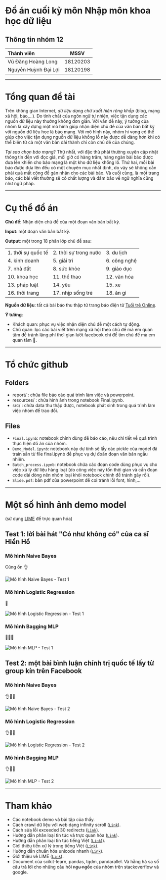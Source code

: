 # Đồ án cuối kỳ môn Nhập môn khoa học dữ liệu
## Thông tin nhóm 12
|**Thành viên**|**MSSV**|
|:- | --- |
|Vũ Đăng Hoàng Long|18120203|
|Nguyễn Huỳnh Đại Lợi|18120198|
  
---
# Tổng quan đề tài

Trên không gian Internet, *dữ liệu dạng chữ xuất hiện rộng khắp* (blog, mạng xã hội, báo,...). Do tính chất của ngôn ngữ tự nhiên, việc tận dụng các nguồn dữ liệu này thường không đơn giản. Với vấn đề này, ý tưởng của nhóm là xây dựng một mô hình giúp nhận diện chủ đề của văn bản bất kỳ với nguồn dữ liệu học là báo mạng. Với mô hình này, nhóm hi vọng có thể giúp cho việc tận dụng nguồn dữ liệu khổng lồ này được dễ dàng hơn khi có thể biến từ cả một văn bản dài thành chỉ còn chủ đề của chúng.

*Tại sao chọn báo mạng*? Thứ nhất, với đặc thù phải thường xuyên cập nhật thông tin đến với đọc giả, mỗi giờ có hàng trăm, hàng ngàn bài báo được đưa lên khiến cho báo mạng là một kho dữ liệu khổng lồ. Thứ hai, mỗi bài báo được đưa lên đều có một chuyên mục nhất định, do vậy sẽ không cần phải quá mất công để gán nhãn cho các bài báo. Và cuối cùng, là một trang báo, các bài viết thường sẽ có chất lượng và đảm bảo về ngữ nghĩa cũng như ngữ pháp.

---
# Cụ thể đồ án

**Chủ đề**: Nhận diện chủ đề của một đoạn văn bản bất kỳ.

**Input**: một đoạn văn bản bất kỳ.

**Output**: một trong 18 phân lớp chủ đề sau:

| | | |
| :- | :- | :- |
| 1. thời sự quốc tế | 2. thời sự trong nước | 3. du lịch |
| 4. kinh doanh | 5. giải trí | 6. công nghệ |
| 7. nhà đất | 8. sức khỏe | 9. giáo dục |
| 10. khoa học | 11. thể thao | 12. văn hóa |
| 13. pháp luật | 14. yêu | 15. xe |
| 16. thời trang | 17. nhịp sống trẻ | 18. ăn gì |

**Nguồn dữ liệu**: tất cả bài báo thu thập từ trang báo điện tử [Tuổi trẻ Online](https://tuoitre.vn/).

**Ý tưởng**:
- Khách quan: phục vụ việc nhận diện chủ đề một cách tự động.
- Chủ quan: lọc các bài viết trên mạng xã hội theo chủ đề mà em quan tâm để tránh lãng phí thời gian lướt facebook chỉ để tìm chủ đề mà em quan tâm 🥴.

---
# Tổ chức github
## Folders
- report/ : chứa file báo cáo quá trình làm việc và powerpoint.<br>
- resources/ : chứa hình ảnh trong notebook Final.ipynb.<br>
- src/ : chứa data thu thập được, notebook phát sinh trong quá trình làm việc nhóm để trao đổi.<br>
## Files
- `Final.ipynb`: notebook chính dùng để báo cáo, nêu chi tiết về quá trình thực hiện đồ án của nhóm.<br>
- `Demo_Model.ipynb`: notebook này dự tính sẽ lấy các pickle của model đã train sẵn từ file final.ipynb để phục vụ dự đoán đoạn văn bản ngẫu nhiên.<br>
- `Batch_process.ipynb`: notebook chứa các đoạn code dùng phục vụ cho việc xử lý dữ liệu hàng loạt (do công việc này tốn thời gian và cần đoạn code dài dòng nên nhóm loại khỏi notebook chính để tránh gây rối).<br>
- `Slide.pdf`: bản pdf của powerpoint để coi tránh lỗi font, hình,...<br>

---
# Một số hình ảnh demo model
(sử dụng [LIME](https://github.com/marcotcr/lime) để trực quan hóa)

## Test 1: lời bài hát "Có như không có" của ca sĩ Hiền Hồ
### Mô hình Naive Bayes

Cũng ổn 👌<br><br>
![Mô hình Naive Bayes - Test 1](resources/test1_nb.png)

### Mô hình Logistic Regression

🤡<br><br>
![Mô hình Logistic Regression - Test 1](resources/test1_lg.png)

### Mô hình Bagging MLP

🤡🤡🤡<br><br>
![Mô hình MLP - Test 1](resources/test1_mlp.png)

## Test 2: một bài bình luận chính trị quốc tế lấy từ group kín trên Facebook
### Mô hình Naive Bayes

👌👀💅<br><br>
![Mô hình Naive Bayes - Test 2](resources/test2_nb.png)

### Mô hình Logistic Regression

👌👀💅<br><br>
![Mô hình Logistic Regression - Test 2](resources/test2_lg.png)

### Mô hình Bagging MLP

👌👀💅<br><br>
![Mô hình MLP - Test 2](resources/test2_mlp.png)

---
# Tham khảo
- Các notebook demo và bài tập của thầy.
- Cách crawl dữ liệu với web dạng infinity scroll ([`Link`](https://www.scraping-bot.io/how-to-scrape-infinite-scroll-pages/)).
- Cách sửa lỗi exceeded 30 redirects ([`Link`](https://prodevsblog.com/questions/128808/python-requests-requests-exceptions-toomanyredirects-exceeded-30-redirects/)).
- Hướng dẫn phân loại tin tức và trực quan hóa ([`Link`](https://towardsdatascience.com/text-classification-with-nlp-tf-idf-vs-word2vec-vs-bert-41ff868d1794)).
- Hướng dẫn phân loại tin tức tiếng Việt ([`Link`](https://nguyenvanhieu.vn/phan-loai-van-ban-tieng-viet/))).
- Giới thiệu tiền xử lý trong tiếng Việt ([`Link`](https://kipalog.com/posts/Gioi-thieu-tien-xu-ly-trong-xu-ly-ngon-ngu-tu-nhien)).
- Hướng dẫn chuẩn hóa unicode nhanh ([`Link`](https://quan.hoabinh.vn/blog/2020/7/85-chuyen-doi-unicode-dung-san-to-hop-voi-python)).
- Giới thiệu về LIME ([`Link`](https://rpubs.com/lengockhanhi/314349)).
- Document của scikit-learn, pandas, tqdm, pandarallel.
Và hằng hà sa số câu trả lời cho những câu hỏi ~~ngu ngốc~~ của nhóm trên stackoverflow và google.
